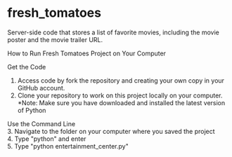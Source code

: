 # fresh_tomatoes
Server-side code that stores a list of favorite movies, including the movie poster and the movie trailer URL.

How to Run Fresh Tomatoes Project on Your Computer

Get the Code
1. Access code by fork the repository and creating your own copy in your GitHub account.
2. Clone your repository to work on this project locally on your computer.
*Note: Make sure you have downloaded and installed the latest version of Python

Use the Command Line <br />
3. Navigate to the folder on your computer where you saved the project <br />
4. Type "python" and enter <br />
5. Type "python entertainment_center.py"
